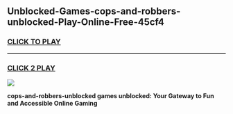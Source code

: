 
## Unblocked-Games-cops-and-robbers-unblocked-Play-Online-Free-45cf4
<h3>
<a href="https://premium76.site?title=cops-and-robbers-unblocked&ref=26A">CLICK TO PLAY</a></h3>
<hr>

<h3>
<a href="https://premium76.site?title=cops-and-robbers-unblocked&ref=26A">CLICK 2 PLAY</a>
  
</h3>

<a href="https://premium76.site?title=cops-and-robbers-unblocked&ref=26A"><img src="https://clearcache.store/games.png"></a>


**cops-and-robbers-unblocked games unblocked: Your Gateway to Fun and Accessible Online Gaming**
